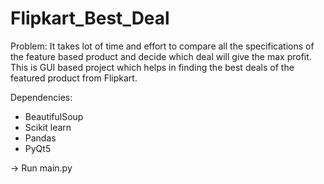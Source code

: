 # Flipkart_Best_Deal
Problem:
It takes lot of time and effort to compare all the specifications of the feature based product and decide which deal will give the max profit.
This is GUI based project which helps in finding the best deals of the featured product from Flipkart.

Dependencies:
* BeautifulSoup
* Scikit learn
* Pandas
* PyQt5

-> Run main.py

